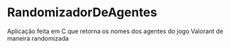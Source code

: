 # RandomizadorDeAgentes
Aplicação feita em C que retorna os nomes dos agentes do jogo Valorant de maneira randomizada
